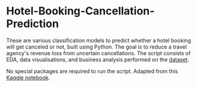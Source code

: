 # Hotel-Booking-Cancellation-Prediction

These are various classification models to predict whether a hotel booking will get canceled or not, built using Python. The goal is to reduce a travel agency's 
revenue loss from uncertain cancellations. The script consists of EDA, data visualisations, and business analysis performed on the [dataset](https://www.kaggle.com/jessemostipak/hotel-booking-demand).

No special packages are required to run the script. Adapted from this [Kaggle notebook](https://www.kaggle.com/chitwanmanchanda/eda-and-hotel-booking-cancellation-prediction).
